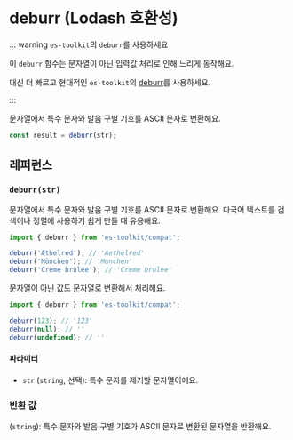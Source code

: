 # deburr (Lodash 호환성)

::: warning `es-toolkit`의 `deburr`를 사용하세요

이 `deburr` 함수는 문자열이 아닌 입력값 처리로 인해 느리게 동작해요.

대신 더 빠르고 현대적인 `es-toolkit`의 [deburr](../../string/deburr.md)를 사용하세요.

:::

문자열에서 특수 문자와 발음 구별 기호를 ASCII 문자로 변환해요.

```typescript
const result = deburr(str);
```

## 레퍼런스

### `deburr(str)`

문자열에서 특수 문자와 발음 구별 기호를 ASCII 문자로 변환해요. 다국어 텍스트를 검색이나 정렬에 사용하기 쉽게 만들 때 유용해요.

```typescript
import { deburr } from 'es-toolkit/compat';

deburr('Æthelred'); // 'Aethelred'
deburr('München'); // 'Munchen'
deburr('Crème brûlée'); // 'Creme brulee'
```

문자열이 아닌 값도 문자열로 변환해서 처리해요.

```typescript
import { deburr } from 'es-toolkit/compat';

deburr(123); // '123'
deburr(null); // ''
deburr(undefined); // ''
```

#### 파라미터

- `str` (`string`, 선택): 특수 문자를 제거할 문자열이에요.

### 반환 값

(`string`): 특수 문자와 발음 구별 기호가 ASCII 문자로 변환된 문자열을 반환해요.
